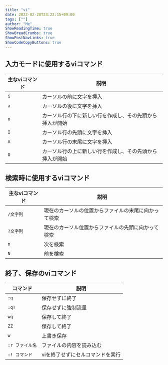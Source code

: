 ```yaml
---
title: "vi"
date: 2022-02-28T23:22:15+09:00
tags: [""] 
author: "Me"
ShowReadingTime: true
ShowBreadCrumbs: true
ShowPostNavLinks: true
ShowCodeCopyButtons: true
---
```


## 入力モードに使用するviコマンド

|主なviコマンド|説明|
|-|-|
|`i`|カーソルの前に文字を挿入|
|`a`|カーソルの後に文字を挿入|
|`o`|カーソル行の下に新しい行を作成し、その先頭から挿入が開始|
|`I`|カーソル行の先頭に文字を挿入|
|`A`|カーソル行の末尾に文字を挿入|
|`O`|カーソル行の上に新しい行を作成し、その先頭から挿入が開始|

## 検索時に使用するviコマンド

|主なviコマンド|説明|
|-|-|
|`/文字列`|現在のカーソルの位置からファイルの末尾に向かって検索|
|`?文字列`|現在のカーソル位置からファイルの先頭に向かって検索|
|`n`|次を検索|
|`N`|前を検索|

## 終了、保存のviコマンド

|コマンド|説明|
|-|-|
|`:q`|保存せずに終了|
|`:q!`|保存せずに強制流量|
|`wq`|保存して終了|
|`ZZ`|保存して終了|
|`w`|上書き保存|
|`:r ファイル名`|ファイルの内容を読み込む|
|`:! コマンド`|viを終了せずにセルコマンドを実行|

